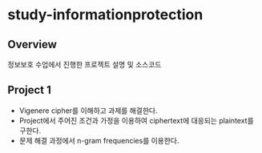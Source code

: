 # study-informationprotection
## Overview
정보보호 수업에서 진행한 프로젝트 설명 및 소스코드

## Project 1
- Vigenere cipher를 이해하고 과제를 해결한다.
- Project에서 주어진 조건과 가정을 이용하여 ciphertext에 대응되는 plaintext를 구한다.
- 문제 해결 과정에서 n-gram frequencies를 이용한다.
